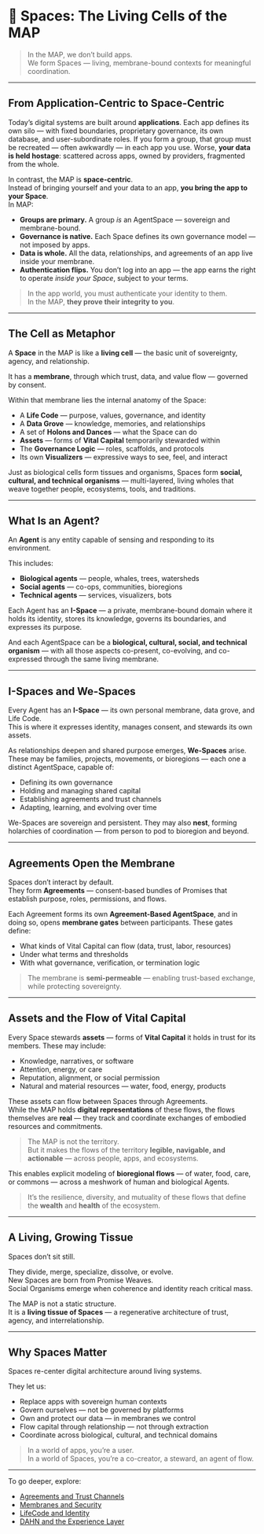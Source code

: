 # 🧬 Spaces: The Living Cells of the MAP

> In the MAP, we don’t build apps.  
> We form Spaces — living, membrane-bound contexts for meaningful coordination.

---

## From Application-Centric to Space-Centric

Today’s digital systems are built around **applications**. Each app defines its own silo — with fixed boundaries, proprietary governance, its own database, and user-subordinate roles. If you form a group, that group must be recreated — often awkwardly — in each app you use. Worse, **your data is held hostage**: scattered across apps, owned by providers, fragmented from the whole.

In contrast, the MAP is **space-centric**.  
Instead of bringing yourself and your data to an app, **you bring the app to your Space**.  
In MAP:

- **Groups are primary.** A group *is* an AgentSpace — sovereign and membrane-bound.
- **Governance is native.** Each Space defines its own governance model — not imposed by apps.
- **Data is whole.** All the data, relationships, and agreements of an app live inside your membrane.
- **Authentication flips.** You don’t log into an app — the app earns the right to operate *inside your Space*, subject to your terms.

> In the app world, you must authenticate your identity to them.  
> In the MAP, **they prove their integrity to you**.

---

## The Cell as Metaphor

A **Space** in the MAP is like a **living cell** — the basic unit of sovereignty, agency, and relationship.

It has a **membrane**, through which trust, data, and value flow — governed by consent.

Within that membrane lies the internal anatomy of the Space:

- A **Life Code** — purpose, values, governance, and identity
- A **Data Grove** — knowledge, memories, and relationships
- A set of **Holons and Dances** — what the Space can do
- **Assets** — forms of **Vital Capital** temporarily stewarded within
- The **Governance Logic** — roles, scaffolds, and protocols
- Its own **Visualizers** — expressive ways to see, feel, and interact

Just as biological cells form tissues and organisms, Spaces form **social, cultural, and technical organisms** — multi-layered, living wholes that weave together people, ecosystems, tools, and traditions.

---

## What Is an Agent?

An **Agent** is any entity capable of sensing and responding to its environment.

This includes:

- **Biological agents** — people, whales, trees, watersheds
- **Social agents** — co-ops, communities, bioregions
- **Technical agents** — services, visualizers, bots

Each Agent has an **I-Space** — a private, membrane-bound domain where it holds its identity, stores its knowledge, governs its boundaries, and expresses its purpose.

And each AgentSpace can be a **biological, cultural, social, and technical organism** — with all those aspects co-present, co-evolving, and co-expressed through the same living membrane.

---

## I-Spaces and We-Spaces

Every Agent has an **I-Space** — its own personal membrane, data grove, and Life Code.  
This is where it expresses identity, manages consent, and stewards its own assets.

As relationships deepen and shared purpose emerges, **We-Spaces** arise.  
These may be families, projects, movements, or bioregions — each one a distinct AgentSpace, capable of:

- Defining its own governance
- Holding and managing shared capital
- Establishing agreements and trust channels
- Adapting, learning, and evolving over time

We-Spaces are sovereign and persistent. They may also **nest**, forming holarchies of coordination — from person to pod to bioregion and beyond.

---

## Agreements Open the Membrane

Spaces don’t interact by default.  
They form **Agreements** — consent-based bundles of Promises that establish purpose, roles, permissions, and flows.

Each Agreement forms its own **Agreement-Based AgentSpace**, and in doing so, opens **membrane gates** between participants. These gates define:

- What kinds of Vital Capital can flow (data, trust, labor, resources)
- Under what terms and thresholds
- With what governance, verification, or termination logic

> The membrane is **semi-permeable** — enabling trust-based exchange, while protecting sovereignty.

---

## Assets and the Flow of Vital Capital

Every Space stewards **assets** — forms of **Vital Capital** it holds in trust for its members. These may include:

- Knowledge, narratives, or software
- Attention, energy, or care
- Reputation, alignment, or social permission
- Natural and material resources — water, food, energy, products

These assets can flow between Spaces through Agreements.  
While the MAP holds **digital representations** of these flows, the flows themselves are **real** — they track and coordinate exchanges of embodied resources and commitments.

> The MAP is not the territory.  
> But it makes the flows of the territory **legible, navigable, and actionable** — across people, apps, and ecosystems.

This enables explicit modeling of **bioregional flows** — of water, food, care, or commons — across a meshwork of human and biological Agents.

> It’s the resilience, diversity, and mutuality of these flows that define the **wealth** and **health** of the ecosystem.

---

## A Living, Growing Tissue

Spaces don’t sit still.

They divide, merge, specialize, dissolve, or evolve.  
New Spaces are born from Promise Weaves.  
Social Organisms emerge when coherence and identity reach critical mass.

The MAP is not a static structure.  
It is a **living tissue of Spaces** — a regenerative architecture of trust, agency, and interrelationship.

---

## Why Spaces Matter

Spaces re-center digital architecture around living systems.

They let us:

- Replace apps with sovereign human contexts
- Govern ourselves — not be governed by platforms
- Own and protect our data — in membranes we control
- Flow capital through relationship — not through extraction
- Coordinate across biological, cultural, and technical domains

> In a world of apps, you’re a user.  
> In a world of Spaces, you’re a co-creator, a steward, an agent of flow.

---

To go deeper, explore:

- [Agreements and Trust Channels](promise-agreements.md)
- [Membranes and Security](security-model.md)
- [LifeCode and Identity](glossary.md#lifecode)
- [DAHN and the Experience Layer](DAHN.md)